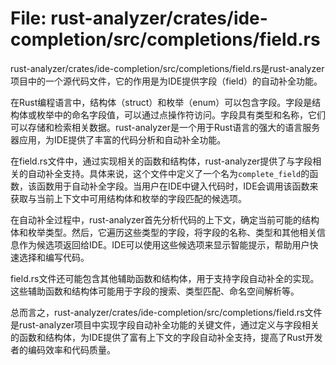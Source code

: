 # File: rust-analyzer/crates/ide-completion/src/completions/field.rs

rust-analyzer/crates/ide-completion/src/completions/field.rs是rust-analyzer项目中的一个源代码文件，它的作用是为IDE提供字段（field）的自动补全功能。

在Rust编程语言中，结构体（struct）和枚举（enum）可以包含字段。字段是结构体或枚举中的命名字段值，可以通过点操作符访问。字段具有类型和名称，它们可以存储和检索相关数据。rust-analyzer是一个用于Rust语言的强大的语言服务器应用，为IDE提供了丰富的代码分析和自动补全功能。

在field.rs文件中，通过实现相关的函数和结构体，rust-analyzer提供了与字段相关的自动补全支持。具体来说，这个文件中定义了一个名为`complete_field`的函数，该函数用于自动补全字段。当用户在IDE中键入代码时，IDE会调用该函数来获取与当前上下文中可用结构体和枚举的字段匹配的候选项。

在自动补全过程中，rust-analyzer首先分析代码的上下文，确定当前可能的结构体和枚举类型。然后，它遍历这些类型的字段，将字段的名称、类型和其他相关信息作为候选项返回给IDE。IDE可以使用这些候选项来显示智能提示，帮助用户快速选择和编写代码。

field.rs文件还可能包含其他辅助函数和结构体，用于支持字段自动补全的实现。这些辅助函数和结构体可能用于字段的搜索、类型匹配、命名空间解析等。

总而言之，rust-analyzer/crates/ide-completion/src/completions/field.rs文件是rust-analyzer项目中实现字段自动补全功能的关键文件，通过定义与字段相关的函数和结构体，为IDE提供了富有上下文的字段自动补全支持，提高了Rust开发者的编码效率和代码质量。

